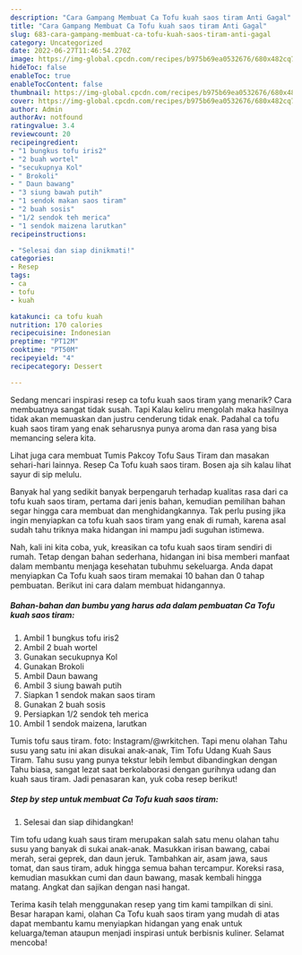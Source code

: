 ```yaml
---
description: "Cara Gampang Membuat Ca Tofu kuah saos tiram Anti Gagal"
title: "Cara Gampang Membuat Ca Tofu kuah saos tiram Anti Gagal"
slug: 683-cara-gampang-membuat-ca-tofu-kuah-saos-tiram-anti-gagal
category: Uncategorized
date: 2022-06-27T11:46:54.270Z
image: https://img-global.cpcdn.com/recipes/b975b69ea0532676/680x482cq70/ca-tofu-kuah-saos-tiram-foto-resep-utama.jpg
hideToc: false
enableToc: true
enableTocContent: false
thumbnail: https://img-global.cpcdn.com/recipes/b975b69ea0532676/680x482cq70/ca-tofu-kuah-saos-tiram-foto-resep-utama.jpg
cover: https://img-global.cpcdn.com/recipes/b975b69ea0532676/680x482cq70/ca-tofu-kuah-saos-tiram-foto-resep-utama.jpg
author: Admin
authorAv: notfound
ratingvalue: 3.4
reviewcount: 20
recipeingredient:
- "1 bungkus tofu iris2"
- "2 buah wortel"
- "secukupnya Kol"
- " Brokoli"
- " Daun bawang"
- "3 siung bawah putih"
- "1 sendok makan saos tiram"
- "2 buah sosis"
- "1/2 sendok teh merica"
- "1 sendok maizena larutkan"
recipeinstructions:

- "Selesai dan siap dinikmati!"
categories:
- Resep
tags:
- ca
- tofu
- kuah

katakunci: ca tofu kuah 
nutrition: 170 calories
recipecuisine: Indonesian
preptime: "PT12M"
cooktime: "PT50M"
recipeyield: "4"
recipecategory: Dessert

---
```



Sedang mencari inspirasi resep ca tofu kuah saos tiram yang menarik? Cara membuatnya sangat tidak susah. Tapi Kalau keliru mengolah maka hasilnya tidak akan memuaskan dan justru cenderung tidak enak. Padahal ca tofu kuah saos tiram yang enak seharusnya punya aroma dan rasa yang bisa memancing selera kita.


Lihat juga cara membuat Tumis Pakcoy Tofu Saus Tiram dan masakan sehari-hari lainnya. Resep Ca Tofu kuah saos tiram. Bosen aja sih kalau lihat sayur di sip melulu.

Banyak hal yang sedikit banyak berpengaruh terhadap kualitas rasa dari ca tofu kuah saos tiram, pertama dari jenis bahan, kemudian pemilihan bahan segar hingga cara membuat dan menghidangkannya. Tak perlu pusing jika ingin menyiapkan ca tofu kuah saos tiram yang enak di rumah, karena asal sudah tahu triknya maka hidangan ini mampu jadi suguhan istimewa.


Nah, kali ini kita coba, yuk, kreasikan ca tofu kuah saos tiram sendiri di rumah. Tetap dengan bahan sederhana, hidangan ini bisa memberi manfaat dalam membantu menjaga kesehatan tubuhmu sekeluarga. Anda dapat menyiapkan Ca Tofu kuah saos tiram memakai 10 bahan dan 0 tahap pembuatan. Berikut ini cara dalam membuat hidangannya.

<!--inarticleads1-->

##### Bahan-bahan dan bumbu yang harus ada dalam pembuatan Ca Tofu kuah saos tiram:

1. Ambil 1 bungkus tofu iris2
1. Ambil 2 buah wortel
1. Gunakan secukupnya Kol
1. Gunakan  Brokoli
1. Ambil  Daun bawang
1. Ambil 3 siung bawah putih
1. Siapkan 1 sendok makan saos tiram
1. Gunakan 2 buah sosis
1. Persiapkan 1/2 sendok teh merica
1. Ambil 1 sendok maizena, larutkan


Tumis tofu saus tiram. foto: Instagram/@wrkitchen. Tapi menu olahan Tahu susu yang satu ini akan disukai anak-anak, Tim Tofu Udang Kuah Saus Tiram. Tahu susu yang punya tekstur lebih lembut dibandingkan dengan Tahu biasa, sangat lezat saat berkolaborasi dengan gurihnya udang dan kuah saus tiram. Jadi penasaran kan, yuk coba resep berikut! 

<!--inarticleads2-->

##### Step by step untuk membuat Ca Tofu kuah saos tiram:


1. Selesai dan siap dihidangkan!

Tim tofu udang kuah saus tiram merupakan salah satu menu olahan tahu susu yang banyak di sukai anak-anak. Masukkan irisan bawang, cabai merah, serai geprek, dan daun jeruk. Tambahkan air, asam jawa, saus tomat, dan saus tiram, aduk hingga semua bahan tercampur. Koreksi rasa, kemudian masukkan cumi dan daun bawang, masak kembali hingga matang. Angkat dan sajikan dengan nasi hangat. 

Terima kasih telah menggunakan resep yang tim kami tampilkan di sini. Besar harapan kami, olahan Ca Tofu kuah saos tiram yang mudah di atas dapat membantu kamu menyiapkan hidangan yang enak untuk keluarga/teman ataupun menjadi inspirasi untuk berbisnis kuliner. Selamat mencoba!
